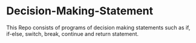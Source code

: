 # Decision-Making-Statement
This Repo consists of programs of decision making statements such as if, if-else, switch, break, continue and return statement.
